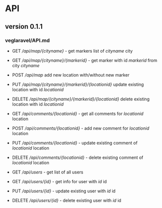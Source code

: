 # API
## version 0.1.1
### veglaravel/API.md

* GET */api/map/{cityname}* - get markers list of *cityname* city

* GET */api/map/{cityname}/{markerid}* - get marker with id *markerid* from city *cityname*

* POST */api/map* add new location with/without new marker

* PUT */api/map/{cityname}/{markerid}/{locationid}* update existing location with id *locationid*

* DELETE */api/map/{cityname}/{markerid}/{locationid}* delete existing location with id *locationid*

* GET */api/comments/{locationid}* - get all comments for *locationid* location

* POST */api/comments/{locationid}* - add new comment for *locationid* location 

* PUT */api/comments/{locationid}* - update existing comment of *locationid* location 

* DELETE */api/comments/{locationid}* - delete existing comment of *locationid* location 

* GET */api/users* - get list of all users

* GET */api/users/{id}* - get info for user with *id* id

* PUT */api/users/{id}* - update existing user with *id* id

* DELETE */api/users/{id}* - delete existing user with *id* id
